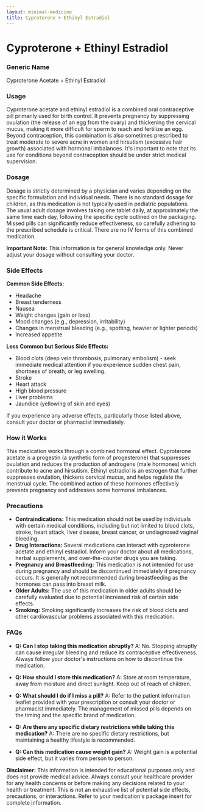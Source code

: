 ```yaml
---
layout: minimal-medicine
title: Cyproterone + Ethinyl Estradiol
---
```


# Cyproterone + Ethinyl Estradiol
### Generic Name
Cyproterone Acetate + Ethinyl Estradiol

### Usage

Cyproterone acetate and ethinyl estradiol is a combined oral contraceptive pill primarily used for birth control.  It prevents pregnancy by suppressing ovulation (the release of an egg from the ovary) and thickening the cervical mucus, making it more difficult for sperm to reach and fertilize an egg.  Beyond contraception, this combination is also sometimes prescribed to treat moderate to severe acne in women and hirsutism (excessive hair growth) associated with hormonal imbalances.  It's important to note that its use for conditions beyond contraception should be under strict medical supervision.


### Dosage

Dosage is strictly determined by a physician and varies depending on the specific formulation and individual needs.  There is no standard dosage for children, as this medication is not typically used in pediatric populations.  The usual adult dosage involves taking one tablet daily, at approximately the same time each day, following the specific cycle outlined on the packaging.  Missed pills can significantly reduce effectiveness, so carefully adhering to the prescribed schedule is critical.  There are no IV forms of this combined medication.

**Important Note:**  This information is for general knowledge only.  Never adjust your dosage without consulting your doctor.


### Side Effects

**Common Side Effects:**

*   Headache
*   Breast tenderness
*   Nausea
*   Weight changes (gain or loss)
*   Mood changes (e.g., depression, irritability)
*   Changes in menstrual bleeding (e.g., spotting, heavier or lighter periods)
*   Increased appetite


**Less Common but Serious Side Effects:**

*   Blood clots (deep vein thrombosis, pulmonary embolism) - seek immediate medical attention if you experience sudden chest pain, shortness of breath, or leg swelling.
*   Stroke
*   Heart attack
*   High blood pressure
*   Liver problems
*   Jaundice (yellowing of skin and eyes)


If you experience any adverse effects, particularly those listed above, consult your doctor or pharmacist immediately.


### How it Works

This medication works through a combined hormonal effect. Cyproterone acetate is a progestin (a synthetic form of progesterone) that suppresses ovulation and reduces the production of androgens (male hormones) which contribute to acne and hirsutism. Ethinyl estradiol is an estrogen that further suppresses ovulation, thickens cervical mucus, and helps regulate the menstrual cycle. The combined action of these hormones effectively prevents pregnancy and addresses some hormonal imbalances.



### Precautions

*   **Contraindications:** This medication should not be used by individuals with certain medical conditions, including but not limited to blood clots, stroke, heart attack, liver disease, breast cancer, or undiagnosed vaginal bleeding.  
*   **Drug Interactions:**  Several medications can interact with cyproterone acetate and ethinyl estradiol.  Inform your doctor about all medications, herbal supplements, and over-the-counter drugs you are taking.
*   **Pregnancy and Breastfeeding:** This medication is not intended for use during pregnancy and should be discontinued immediately if pregnancy occurs. It is generally not recommended during breastfeeding as the hormones can pass into breast milk.
*   **Older Adults:**  The use of this medication in older adults should be carefully evaluated due to potential increased risk of certain side effects.
*   **Smoking:** Smoking significantly increases the risk of blood clots and other cardiovascular problems associated with this medication.


### FAQs

*   **Q: Can I stop taking this medication abruptly?** A: No.  Stopping abruptly can cause irregular bleeding and reduce its contraceptive effectiveness.  Always follow your doctor's instructions on how to discontinue the medication.

*   **Q: How should I store this medication?** A: Store at room temperature, away from moisture and direct sunlight. Keep out of reach of children.

*   **Q: What should I do if I miss a pill?** A: Refer to the patient information leaflet provided with your prescription or consult your doctor or pharmacist immediately.  The management of missed pills depends on the timing and the specific brand of medication.

*   **Q: Are there any specific dietary restrictions while taking this medication?** A: There are no specific dietary restrictions, but maintaining a healthy lifestyle is recommended.

*   **Q:  Can this medication cause weight gain?** A: Weight gain is a potential side effect, but it varies from person to person.


**Disclaimer:** This information is intended for educational purposes only and does not provide medical advice. Always consult your healthcare provider for any health concerns or before making any decisions related to your health or treatment.  This is not an exhaustive list of potential side effects, precautions, or interactions.  Refer to your medication's package insert for complete information.
